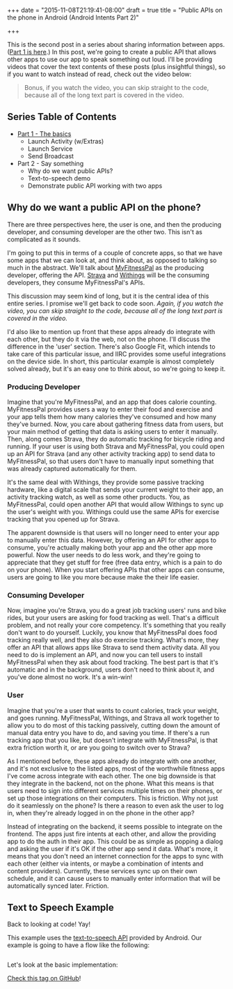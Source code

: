 +++
date = "2015-11-08T21:19:41-08:00"
draft = true
title = "Public APIs on the phone in Android (Android Intents Part 2)"

+++

This is the second post in a series about sharing information between apps. ([Part 1 is here](/android/intents/part1/).) In this post, we're going to create a public API that allows other apps to use our app to speak something out loud. I'll be providing videos that cover the text contents of these posts (plus insightful things), so if you want to watch instead of read, check out the video below:

<youtube video here>

> Bonus, if you watch the video, you can skip straight to the code, because all of the long text part is covered in the video.

## Series Table of Contents

* [Part 1 - The basics](/android/intents/part1)
  * Launch Activity (w/Extras)
  * Launch Service
  * Send Broadcast
* Part 2 - Say something
  * Why do we want public APIs?
  * Text-to-speech demo
  * Demonstrate public API working with two apps

## Why do we want a public API on the phone?

There are three perspectives here, the user is one, and then the producing developer, and consuming developer are the other two. This isn't as complicated as it sounds.

I'm going to put this in terms of a couple of concrete apps, so that we have some apps that we can look at, and think about, as opposed to talking so much in the abstract. We'll talk about [MyFitnessPal](https://www.myfitnesspal.com/) as the producing developer, offering the API. [Strava](https://www.strava.com/) and [Withings](http://www.withings.com/us/en/) will be the consuming developers, they consume MyFitnessPal's APIs.

This discussion may seem kind of long, but it is the central idea of this entire series. I promise we'll get back to code soon. *Again, if you watch the video, you can skip straight to the code, because all of the long text part is covered in the video.*

I'd also like to mention up front that these apps already do integrate with each other, but they do it via the web, not on the phone. I'll discuss the difference in the 'user' section. There's also Google Fit, which intends to take care of this particular issue, and IIRC provides some useful integrations on the device side. In short, this particular example is almost completely solved already, but it's an easy one to think about, so we're going to keep it.

### Producing Developer

Imagine that you're MyFitnessPal, and an app that does calorie counting. MyFitnessPal provides users a way to enter their food and exercise and your app tells them how many calories they've consumed and how many they've burned. Now, you care about gathering fitness data from users, but your main method of getting that data is asking users to enter it manually. Then, along comes Strava, they do automatic tracking for bicycle riding and running. If your user is using both Strava and MyFitnessPal, you could open up an API for Strava (and any other activity tracking app) to send data to MyFitnessPal, so that users don't have to manually input something that was already captured automatically for them.

It's the same deal with Withings, they provide some passive tracking hardware, like a digital scale that sends your current weight to their app, an activity tracking watch, as well as some other products. You, as MyFitnessPal, could open another API that would allow Withings to sync up the user's weight with you. Withings could use the same APIs for exercise tracking that you opened up for Strava.

The apparent downside is that users will no longer need to enter your app to manually enter this data. However, by offering an API for other apps to consume, you're actually making both your app and the other app more powerful. Now the user needs to do less work, and they're going to appreciate that they get stuff for free (free data entry, which is a pain to do on your phone). When you start offering APIs that other apps can consume, users are going to like you more because make the their life easier.

### Consuming Developer

Now, imagine you're Strava, you do a great job tracking users' runs and bike rides, but your users are asking for food tracking as well. That's a difficult problem, and not really your core competency. It's something that you really don't want to do yourself. Luckily, you know that MyFitnessPal does food tracking really well, and they also do exercise tracking. What's more, they offer an API that allows apps like Strava to send them activity data. All you need to do is implement an API, and now you can tell users to install MyFitnessPal when they ask about food tracking. The best part is that it's automatic and in the background, users don't need to think about it, and you've done almost no work. It's a win-win!

### User

Imagine that you're a user that wants to count calories, track your weight, and goes running. MyFitnessPal, Withings, and Strava all work together to allow you to do most of this tacking passively, cutting down the amount of manual data entry you have to do, and saving you time. If there's a run tracking app that you like, but doesn't integrate with MyFitnessPal, is that extra friction worth it, or are you going to switch over to Strava?

As I mentioned before, these apps already do integrate with one another, and it's not exclusive to the listed apps, most of the worthwhile fitness apps I've come across integrate with each other. The one big downside is that they integrate in the backend, not on the phone. What this means is that users need to sign into different services multiple times on their phones, or set up those integrations on their computers. This is friction. Why not just do it seamlessly on the phone? Is there a reason to even ask the user to log in, when they're already logged in on the phone in the other app?

Instead of integrating on the backend, it seems possible to integrate on the frontend. The apps just fire intents at each other, and allow the providing app to do the auth in their app. This could be as simple as popping a dialog and asking the user if it's OK if the other app send it data. What's more, it means that you don't need an internet connection for the apps to sync with each other (either via intents, or maybe a combination of intents and content providers). Currently, these services sync up on their own schedule, and it can cause users to manually enter information that will be automatically synced later. Friction.

## Text to Speech Example

Back to looking at code! Yay!

This example uses the [text-to-speech API](http://developer.android.com/reference/android/speech/tts/TextToSpeech.html) provided by Android. Our example is going to have a flow like the following:

<image of flow>

Let's look at the basic implementation:



[Check this tag on GitHub](https://github.com/emil10001/AndroidIntentExamples/tree/step5)!

